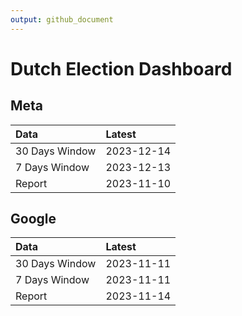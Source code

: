 ```yaml
---
output: github_document
---
```


# Dutch Election Dashboard



## Meta


|Data           |Latest     |
|:--------------|:----------|
|30 Days Window |2023-12-14 |
|7 Days Window  |2023-12-13 |
|Report         |2023-11-10 |

## Google


|Data           |Latest     |
|:--------------|:----------|
|30 Days Window |2023-11-11 |
|7 Days Window  |2023-11-11 |
|Report         |2023-11-14 |
